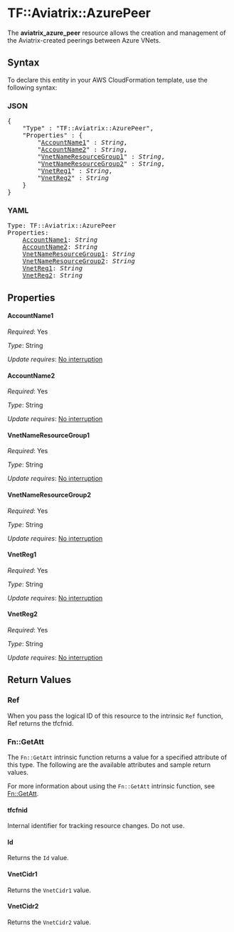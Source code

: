 # TF::Aviatrix::AzurePeer

The **aviatrix_azure_peer** resource allows the creation and management of the Aviatrix-created peerings between Azure VNets.

## Syntax

To declare this entity in your AWS CloudFormation template, use the following syntax:

### JSON

<pre>
{
    "Type" : "TF::Aviatrix::AzurePeer",
    "Properties" : {
        "<a href="#accountname1" title="AccountName1">AccountName1</a>" : <i>String</i>,
        "<a href="#accountname2" title="AccountName2">AccountName2</a>" : <i>String</i>,
        "<a href="#vnetnameresourcegroup1" title="VnetNameResourceGroup1">VnetNameResourceGroup1</a>" : <i>String</i>,
        "<a href="#vnetnameresourcegroup2" title="VnetNameResourceGroup2">VnetNameResourceGroup2</a>" : <i>String</i>,
        "<a href="#vnetreg1" title="VnetReg1">VnetReg1</a>" : <i>String</i>,
        "<a href="#vnetreg2" title="VnetReg2">VnetReg2</a>" : <i>String</i>
    }
}
</pre>

### YAML

<pre>
Type: TF::Aviatrix::AzurePeer
Properties:
    <a href="#accountname1" title="AccountName1">AccountName1</a>: <i>String</i>
    <a href="#accountname2" title="AccountName2">AccountName2</a>: <i>String</i>
    <a href="#vnetnameresourcegroup1" title="VnetNameResourceGroup1">VnetNameResourceGroup1</a>: <i>String</i>
    <a href="#vnetnameresourcegroup2" title="VnetNameResourceGroup2">VnetNameResourceGroup2</a>: <i>String</i>
    <a href="#vnetreg1" title="VnetReg1">VnetReg1</a>: <i>String</i>
    <a href="#vnetreg2" title="VnetReg2">VnetReg2</a>: <i>String</i>
</pre>

## Properties

#### AccountName1

_Required_: Yes

_Type_: String

_Update requires_: [No interruption](https://docs.aws.amazon.com/AWSCloudFormation/latest/UserGuide/using-cfn-updating-stacks-update-behaviors.html#update-no-interrupt)

#### AccountName2

_Required_: Yes

_Type_: String

_Update requires_: [No interruption](https://docs.aws.amazon.com/AWSCloudFormation/latest/UserGuide/using-cfn-updating-stacks-update-behaviors.html#update-no-interrupt)

#### VnetNameResourceGroup1

_Required_: Yes

_Type_: String

_Update requires_: [No interruption](https://docs.aws.amazon.com/AWSCloudFormation/latest/UserGuide/using-cfn-updating-stacks-update-behaviors.html#update-no-interrupt)

#### VnetNameResourceGroup2

_Required_: Yes

_Type_: String

_Update requires_: [No interruption](https://docs.aws.amazon.com/AWSCloudFormation/latest/UserGuide/using-cfn-updating-stacks-update-behaviors.html#update-no-interrupt)

#### VnetReg1

_Required_: Yes

_Type_: String

_Update requires_: [No interruption](https://docs.aws.amazon.com/AWSCloudFormation/latest/UserGuide/using-cfn-updating-stacks-update-behaviors.html#update-no-interrupt)

#### VnetReg2

_Required_: Yes

_Type_: String

_Update requires_: [No interruption](https://docs.aws.amazon.com/AWSCloudFormation/latest/UserGuide/using-cfn-updating-stacks-update-behaviors.html#update-no-interrupt)

## Return Values

### Ref

When you pass the logical ID of this resource to the intrinsic `Ref` function, Ref returns the tfcfnid.

### Fn::GetAtt

The `Fn::GetAtt` intrinsic function returns a value for a specified attribute of this type. The following are the available attributes and sample return values.

For more information about using the `Fn::GetAtt` intrinsic function, see [Fn::GetAtt](https://docs.aws.amazon.com/AWSCloudFormation/latest/UserGuide/intrinsic-function-reference-getatt.html).

#### tfcfnid

Internal identifier for tracking resource changes. Do not use.

#### Id

Returns the <code>Id</code> value.

#### VnetCidr1

Returns the <code>VnetCidr1</code> value.

#### VnetCidr2

Returns the <code>VnetCidr2</code> value.

